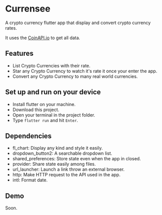 # Currensee

A crypto currency flutter app that display and convert crypto currency rates.

It uses the [CoinAPI.io](https://www.coinapi.io/) to get all data.

## Features

- List Crypto Currencies with their rate.
- Star any Crypto Currency to watch it's rate it once your enter the app.
- Convert any Crypto Currency to many real world currencies.


## Set up and run on your device

- Install flutter on your machine.
- Download this project.
- Open your terminal in the project folder.
- Type `flutter run` and hit `Enter`.


## Dependencies

- fl_chart: Display any kind and style it easily.
- dropdown_button2: A searchable dropdown list.
- shared_preferences: Store state even when the app in closed.
- provider: Share state easily among files.
- url_launcher: Launch a link throw an external browser.
- http: Make HTTP request to the API used in the app.
- intl: Format date.


## Demo

Soon.